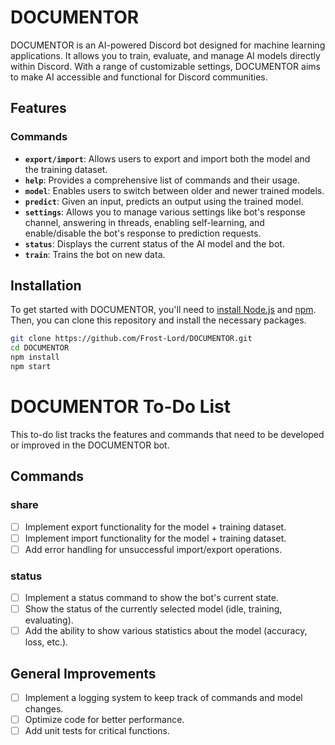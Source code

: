 # DOCUMENTOR

DOCUMENTOR is an AI-powered Discord bot designed for machine learning applications. It allows you to train, evaluate, and manage AI models directly within Discord. With a range of customizable settings, DOCUMENTOR aims to make AI accessible and functional for Discord communities.

## Features

### Commands

- **`export/import`**: Allows users to export and import both the model and the training dataset.
- **`help`**: Provides a comprehensive list of commands and their usage.
- **`model`**: Enables users to switch between older and newer trained models.
- **`predict`**: Given an input, predicts an output using the trained model.
- **`settings`**: Allows you to manage various settings like bot's response channel, answering in threads, enabling self-learning, and enable/disable the bot's response to prediction requests.
- **`status`**: Displays the current status of the AI model and the bot.
- **`train`**: Trains the bot on new data.

## Installation

To get started with DOCUMENTOR, you'll need to [install Node.js](https://nodejs.org/) and [npm](https://www.npmjs.com/). Then, you can clone this repository and install the necessary packages.

```bash
git clone https://github.com/Frost-Lord/DOCUMENTOR.git
cd DOCUMENTOR
npm install
npm start
```

# DOCUMENTOR To-Do List

This to-do list tracks the features and commands that need to be developed or improved in the DOCUMENTOR bot.

## Commands

### share
- [ ] Implement export functionality for the model + training dataset.
- [ ] Implement import functionality for the model + training dataset.
- [ ] Add error handling for unsuccessful import/export operations.

### status
- [ ] Implement a status command to show the bot's current state.
- [ ] Show the status of the currently selected model (idle, training, evaluating).
- [ ] Add the ability to show various statistics about the model (accuracy, loss, etc.).

## General Improvements
- [ ] Implement a logging system to keep track of commands and model changes.
- [ ] Optimize code for better performance.
- [ ] Add unit tests for critical functions.